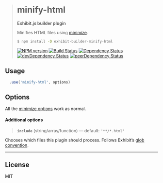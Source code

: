 > # minify-html
>
> **Exhibit.js builder plugin**
>
> Minifies HTML files using [minimize](https://github.com/Swaagie/minimize).
>
> ```sh
> $ npm install -D exhibit-builder-minify-html
> ```
>
> [![NPM version][npm-image]][npm-url] [![Build Status][travis-image]][travis-url] [![Dependency Status][depstat-image]][depstat-url] [![devDependency Status][devdepstat-image]][devdepstat-url] [![peerDependency Status][peerdepstat-image]][peerdepstat-url]


## Usage

```js
  .use('minify-html', options)
```


## Options

All the [minimize options](https://github.com/Swaagie/minimize#options) work as normal.

#### Additional options

> **`include`** (string/array/function) — default: `'**/*.html'`

Chooses which files this plugin should process. Follows Exhibit’s [glob convention](https://github.com/exhibitjs/exhibit/blob/master/docs/glob-convention.md).


---

## License

MIT


<!-- badge URLs -->
[npm-url]: https://npmjs.org/package/exhibit-builder-minify-html
[npm-image]: https://img.shields.io/npm/v/exhibit-builder-minify-html.svg?style=flat-square

[travis-url]: http://travis-ci.org/exhibitjs/builder-minify-html
[travis-image]: https://img.shields.io/travis/exhibitjs/builder-minify-html.svg?style=flat-square

[depstat-url]: https://david-dm.org/exhibitjs/builder-minify-html
[depstat-image]: https://img.shields.io/david/exhibitjs/builder-minify-html.svg?style=flat-square

[devdepstat-url]: https://david-dm.org/exhibitjs/builder-minify-html#info=devDependencies
[devdepstat-image]: https://img.shields.io/david/dev/exhibitjs/builder-minify-html.svg?style=flat-square&label=devDeps

[peerdepstat-url]: https://david-dm.org/exhibitjs/builder-minify-html#info=peerDependencies
[peerdepstat-image]: https://img.shields.io/david/peer/exhibitjs/builder-minify-html.svg?style=flat-square&label=peerDeps
